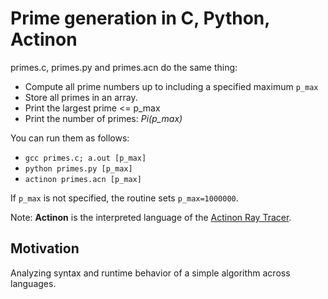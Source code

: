 # Prime generation in C, Python, Actinon

primes.c, primes.py and primes.acn do the same thing:
*   Compute all prime numbers up to including a specified maximum `p_max`
*   Store all primes in an array.
*   Print the largest prime <= p_max
*   Print the number of primes: *Pi(p_max)*

You can run them as follows:
* `gcc primes.c; a.out [p_max]`
* `python primes.py [p_max]`
* `actinon primes.acn [p_max]`

If `p_max` is not specified, the routine sets `p_max=1000000`.

Note: **Actinon** is the interpreted language of the [Actinon Ray Tracer](https://github.com/johsteffens/actinon).

## Motivation
Analyzing syntax and runtime behavior of a simple algorithm across languages.
